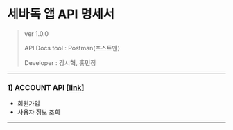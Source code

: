 # 세바독 앱 API 명세서

> ver 1.0.0 
> 
> API Docs tool : Postman(포스트맨)
> 
> Developer : 강시혁, 홍민정

---

### 1) ACCOUNT API [[link](https://documenter.getpostman.com/view/21357078/2s9Yyqk37P)]

- 회원가입
- 사용자 정보 조회

---